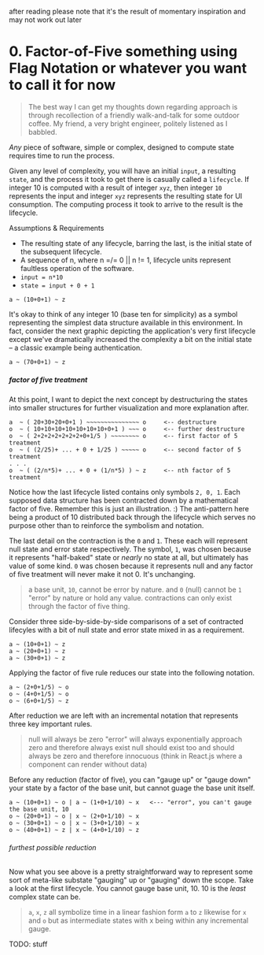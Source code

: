 after reading please note that it's the result of momentary inspiration and may not work out later

# 0. Factor-of-Five something using Flag Notation or whatever you want to call it for now

> The best way I can get my thoughts down regarding approach is through recollection of a friendly walk-and-talk for some outdoor coffee. My friend, a very bright engineer, politely listened as I babbled.

_Any_ piece of software, simple or complex, designed to compute state requires time to run the process.

Given any level of complexity, you will have an initial `input`, a resulting `state`, and the process it took to get there is casually called a `lifecycle`. If integer 10 is computed with a result of integer `xyz`, then integer `10` represents the input and integer `xyz` represents the resulting state for UI consumption. The computing process it took to arrive to the result is the lifecycle.

Assumptions & Requirements
* The resulting state of any lifecycle, barring the last, is the initial state of the subsequent lifecycle.
* A sequence of n, where n =/= 0 || n != 1, lifecycle units represent faultless operation of the software.
* `input = n*10`
* `state = input + 0 + 1`

```
a ~ (10+0+1) ~ z
```

It's okay to think of any integer 10 (base ten for simplicity) as a symbol representing the simplest data structure available in this environment. In fact, consider the next graphic depicting the application's very first lifecycle except we've dramatically increased the complexity a bit on the initial state – a classic example being authentication.

```
a ~ (70+0+1) ~ z
```

##### factor of five treatment
At this point, I want to depict the next concept by destructuring the states into smaller structures for further visualization and more explanation after.

```
a  ~ ( 20+30+20+0+1 ) ~~~~~~~~~~~~~~~ o     <-- destructure
o  ~ ( 10+10+10+10+10+10+10+0+1 ) ~~~ o     <-- further destructure
o  ~ ( 2+2+2+2+2+2+2+0+1/5 ) ~~~~~~~~ o     <-- first factor of 5 treatment
o  ~ ( (2/25)+ ... + 0 + 1/25 ) ~~~~~ o     <-- second factor of 5 treatment
. . .
o  ~ ( (2/n*5)+ ... + 0 + (1/n*5) ) ~ z     <-- nth factor of 5 treatment
```

Notice how the last lifecycle listed contains only symbols `2, 0, 1`. Each supposed data structure has been contracted down by a mathematical factor of five. Remember this is just an illustration. :) The anti-pattern here being a product of 10 distributed back through the lifecycle which serves no purpose other than to reinforce the symbolism and notation.

The last detail on the contraction is the `0` and `1`. These each will represent null state and error state respectively. The symbol, `1`, was chosen because it represents "half-baked" state or _nearly_ no state at all, but ultimately has value of some kind. `0` was chosen because it represents null and any factor of five treatment will never make it not 0. It's unchanging.

> a base unit, `10`, cannot be error by nature.
> and `0` (null) cannot be `1` "error" by nature or hold any value.
> contractions can only exist through the factor of five thing.

Consider three side-by-side-by-side comparisons of a set of contracted lifecyles with a bit of null state and error state mixed in as a requirement.

```
a ~ (10+0+1) ~ z
a ~ (20+0+1) ~ z
a ~ (30+0+1) ~ z
```

Applying the factor of five rule reduces our state into the following notation.

```
a ~ (2+0+1/5) ~ o
o ~ (4+0+1/5) ~ o
o ~ (6+0+1/5) ~ z
```

After reduction we are left with an incremental notation that represents three key important rules.

> null will always be zero
> "error" will always exponentially approach zero and therefore always exist
> null should exist too and should always be zero and therefore innocuous (think in React.js where a component can render without data)

Before any reduction (factor of five), you can "gauge up" or "gauge down" your state by a factor of the base unit, but cannot guage the base unit itself.

```
a ~ (10+0+1) ~ o | a ~ (1+0+1/10) ~ x   <--- "error", you can't gauge the base unit, 10
o ~ (20+0+1) ~ o | x ~ (2+0+1/10) ~ x
o ~ (30+0+1) ~ o | x ~ (3+0+1/10) ~ x
o ~ (40+0+1) ~ z | x ~ (4+0+1/10) ~ z
```

###### furthest possible reduction

Now what you see above is a pretty straightforward way to represent some sort of meta-like substate "gauging" up or "gauging" down the scope. Take a look at the first lifecycle. You cannot gauge base unit, 10. 10 is the _least_ complex state can be.

>`a`, `x`, `z` all symbolize time in a linear fashion form `a` to `z` likewise for `x` and `o` but as intermediate states with x being within any incremental gauge.

TODO: stuff
